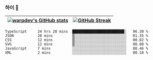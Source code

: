 
### 하이 👋
[![warpdev's GitHub stats](https://github-readme-stats.vercel.app/api?username=warpdev&show_icons=true&theme=vue-dark)](#) |[![GitHub Streak](https://github-readme-streak-stats.herokuapp.com/?user=warpdev&theme=dark)](#)
--- | --- |
<!--START_SECTION:waka-->

```text
TypeScript     24 hrs 28 mins  ████████████████████████░   96.30 %
JSON           20 mins         ▒░░░░░░░░░░░░░░░░░░░░░░░░   01.35 %
CSS            12 mins         ▒░░░░░░░░░░░░░░░░░░░░░░░░   00.82 %
SVG            12 mins         ▒░░░░░░░░░░░░░░░░░░░░░░░░   00.80 %
JavaScript     7 mins          ░░░░░░░░░░░░░░░░░░░░░░░░░   00.46 %
XML            2 mins          ░░░░░░░░░░░░░░░░░░░░░░░░░   00.18 %
```

<!--END_SECTION:waka-->

<!--
**warpdev/warpdev** is a ✨ _special_ ✨ repository because its `README.md` (this file) appears on your GitHub profile.

Here are some ideas to get you started:

- 🔭 I’m currently working on ...
- 🌱 I’m currently learning ...
- 👯 I’m looking to collaborate on ...
- 🤔 I’m looking for help with ...
- 💬 Ask me about ...
- 📫 How to reach me: ...
- 😄 Pronouns: ...
- ⚡ Fun fact: ...
-->
